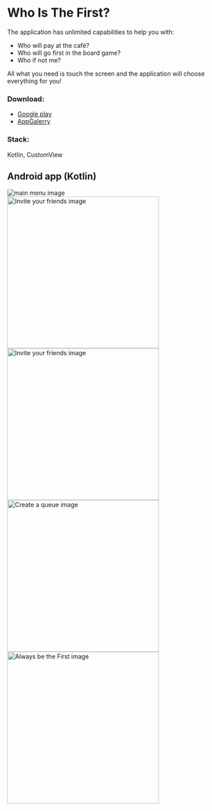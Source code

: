 # Who Is The First?

The application has unlimited capabilities to help you with:  
- Who will pay at the café?
- Who will go first in the board game?
- Who if not me?
  
All what you need is touch the screen and the application will choose everything for you!  

### Download:
- [Google play](https://play.google.com/store/apps/details?id=com.kamikadze328.whoisthefirst)  
- [AppGalerry](https://appgallery.huawei.com/#/app/C104446711)

### Stack:
Kotlin, CustomView

## Android app (Kotlin)
  
![main menu image](https://github.com/kamikadze328/whoIsTheFirst/blob/master/images/Screenshots/google-play/en_0_main_menu_en.png)  
<img alt="Invite your friends image" src="https://github.com/kamikadze328/whoIsTheFirst/blob/master/images/Screenshots/google-play/en_1_start_one.png" width="350">
<img alt="Invite your friends image" src="https://github.com/kamikadze328/whoIsTheFirst/blob/master/images/Screenshots/google-play/en_2_running.png" width="350">
<img alt="Create a queue image" src="https://github.com/kamikadze328/whoIsTheFirst/blob/master/images/Screenshots/google-play/en_3_you_win_queue.png" width="350">
<img alt="Always be the First image" src="https://github.com/kamikadze328/whoIsTheFirst/blob/master/images/Screenshots/google-play/en_4_you_win_one.png" width="350">
